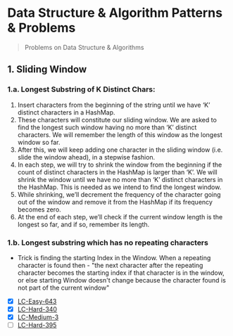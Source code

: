 # Data Structure & Algorithm Patterns & Problems

> Problems on Data Structure &amp; Algorithms

## 1. Sliding Window 

### 1.a. Longest Substring of K Distinct Chars:

1. Insert characters from the beginning of the string until we have ‘K’ distinct characters in a HashMap.
2. These characters will constitute our sliding window. We are asked to find the longest such window having no more than ‘K’ distinct characters. We will remember the length of this window as the longest window so far.
3. After this, we will keep adding one character in the sliding window (i.e. slide the window ahead), in a stepwise fashion.
4. In each step, we will try to shrink the window from the beginning if the count of distinct characters in the HashMap is larger than ‘K’. We will shrink the window until we have no more than ‘K’ distinct characters in the HashMap. This is needed as we intend to find the longest window.
5. While shrinking, we’ll decrement the frequency of the character going out of the window and remove it from the HashMap if its frequency becomes zero.
6. At the end of each step, we’ll check if the current window length is the longest so far, and if so, remember its length.

### 1.b. Longest substring which has no repeating characters

- Trick is finding the starting Index in the Window. When a repeating character is found then - "the next character after the repeating character becomes the starting index if that character is in the window, or else starting Window doesn't change because the character found is not part of the current window"

- [x] [LC-Easy-643](https://leetcode.com/problems/maximum-average-subarray-i/)
- [x] [LC-Hard-340](https://leetcode.com/problems/longest-substring-with-at-most-k-distinct-characters/)
- [x] [LC-Medium-3](https://leetcode.com/problems/longest-substring-without-repeating-characters/)
- [ ] [LC-Hard-395](https://leetcode.com/problems/longest-substring-with-at-least-k-repeating-characters/)